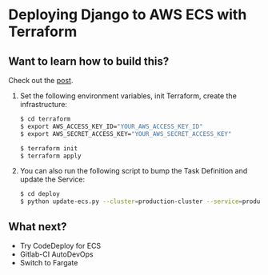 # Deploying Django to AWS ECS with Terraform

## Want to learn how to build this?

Check out the [post](https://testdriven.io/blog/deploying-django-to-ecs-with-terraform/).

1. Set the following environment variables, init Terraform, create the infrastructure:

    ```sh
    $ cd terraform
    $ export AWS_ACCESS_KEY_ID="YOUR_AWS_ACCESS_KEY_ID"
    $ export AWS_SECRET_ACCESS_KEY="YOUR_AWS_SECRET_ACCESS_KEY"

    $ terraform init
    $ terraform apply
    ```

2. You can also run the following script to bump the Task Definition and update the Service:

    ```sh
    $ cd deploy
    $ python update-ecs.py --cluster=production-cluster --service=production-service --tag SOMETAG
    ```

## What next?
- Try CodeDeploy for ECS
- Gitlab-CI AutoDevOps
- Switch to Fargate
